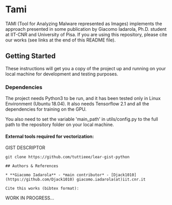 # Tami

TAMI (Tool for Analyzing Malware represented as Images) implements the approach presented in some publication by Giacomo Iadarola, Ph.D. student at IIT-CNR and University of Pisa.
If you are using this repository, please cite our works (see links at the end of this README file).

## Getting Started

These instructions will get you a copy of the project up and running on your local machine for development and testing purposes.

### Dependencies

The project needs Python3 to be run, and it has been tested only in Linux Environment (Ubuntu 18.04).
It also needs Tensorflow 2.1 and all the dependencies for training on the GPU.

You also need to set the variable 'main_path' in utils/config.py to the full path to the repository folder on your local machine.

#### External tools required for vectorization:
GIST DESCRIPTOR
```
git clone https://github.com/tuttieee/lear-gist-python
```

```
## Authors & References

* **Giacomo Iadarola** - *main contributor* - [Djack1010](https://github.com/Djack1010) giacomo.iadarola(at)iit.cnr.it

Cite this works (bibtex format):
```
WORK IN PROGRESS...
```
